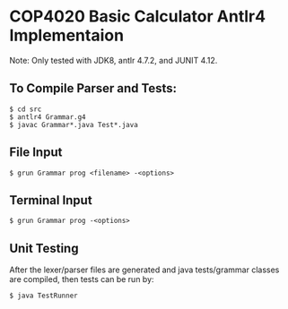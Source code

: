 # COP4020 Basic Calculator Antlr4 Implementaion #
Note: Only tested with JDK8, antlr 4.7.2, and JUNIT 4.12.
## To Compile Parser and Tests: ##
```console
$ cd src
$ antlr4 Grammar.g4
$ javac Grammar*.java Test*.java
```
## File Input ##
```console
$ grun Grammar prog <filename> -<options>
```
## Terminal Input ##
```console
$ grun Grammar prog -<options>
```

## Unit Testing ##
After the lexer/parser files are generated and java tests/grammar classes are compiled, then tests can be run by:
```console
$ java TestRunner
```